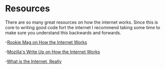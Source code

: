# Resources
There are so many great resources on how the internet works. Since this is core to writing good code fort the internet I recommend taking some time to make sure you understand this backwards and forwards.

-[Rookie Mag on How the Internet Works](http://www.rookiemag.com/2016/11/how-internet-works/)

-[Mozilla's Write Up on How the Internet Works](https://developer.mozilla.org/en-US/docs/Learn/Common_questions/How_does_the_Internet_work)

-[What is the Internet, Really](https://www.youtube.com/watch?v=XE_FPEFpHt4)

